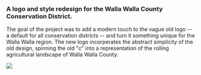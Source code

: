 ### A logo and style redesign for the Walla Walla County Conservation District. 

The goal of the project was to add a modern touch to the vague old logo -- a default for all conservation districts -- and turn it something unique for the Walla Walla region. The new logo incorperates the abstract simplicity of the old design, spinning the old "c" into a representation of the rolling agricultural landscape of Walla Walla County.

<img src='design-portfolio/WWCCD/branding3.jpg'>